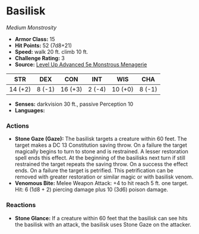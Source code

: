 # Basilisk

*Medium* *Monstrosity*

- **Armor Class:** 15
- **Hit Points:** 52 (7d8+21)
- **Speed:** walk 20 ft. climb 10 ft.
- **Challenge Rating:** 3
- **Source:** [Level Up Advanced 5e Monstrous Menagerie](https://www.levelup5e.com)

| STR | DEX | CON | INT | WIS | CHA |
| --- | --- | --- | --- | --- | --- |
| 14 (+2) | 8 (-1) | 16 (+3) | 2 (-4) | 10 (+0) | 8 (-1) |

- **Senses:** darkvision 30 ft., passive Perception 10
- **Languages:** 
### Actions
- **Stone Gaze (Gaze):** The basilisk targets a creature within 60 feet. The target makes a DC 13 Constitution saving throw. On a failure  the target magically begins to turn to stone and is restrained. A lesser restoration spell ends this effect. At the beginning of the basilisks next turn  if still restrained  the target repeats the saving throw. On a success  the effect ends. On a failure  the target is petrified. This petrification can be removed with greater restoration or similar magic or with basilisk venom.
- **Venomous Bite:** Melee Weapon Attack: +4 to hit  reach 5 ft.  one target. Hit: 6 (1d8 + 2) piercing damage plus 10 (3d6) poison damage.
### Reactions
- **Stone Glance:** If a creature within 60 feet that the basilisk can see hits the basilisk with an attack, the basilisk uses Stone Gaze on the attacker.
